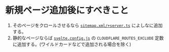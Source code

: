 # 新規ページ追加後にすべきこと

1. そのページをクロールさせるなら [`sitemap.xml/+server.ts`](/src/routes/sitemap.xml/+server.ts) によしなに追加する。
1. 静的なページならば [`svelte.config.js`](/svelte.config.js) の `CLOUDFLARE_ROUTES_EXCLUDE` 定数に追加する。(ワイルドカードなどで追加される場合を除く)
